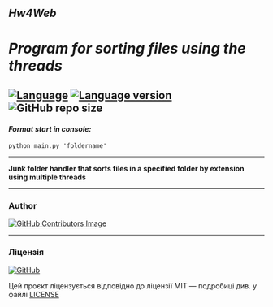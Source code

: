 ## *Hw4Web*
# *Program for sorting files using the threads*

[![Language](https://img.shields.io/badge/language-python-blue?&style=plastic)](https://www.python.org)
[![Language version](https://img.shields.io/badge/version-3.9-red?&style=plastic)](https://www.python.org/downloads/)
![GitHub repo size](https://img.shields.io/badge/repo%20size-50%20kB-pink?&style=plastic)
---

#### *Format start in console:*
    python main.py 'foldername'
---

**Junk folder handler that sorts files in a specified folder by extension using multiple threads**

---

### Author
[![GitHub Contributors Image](https://contrib.rocks/image?repo=LeadShadow/hw4web)](https://github.com/LeadShadow)

---
### Ліцензія

[![GitHub](https://img.shields.io/github/license/LeadShadow/hw4web)](https://github.com/LeadShadow/hw4web/blob/main/LICENSE)

Цей проєкт ліцензується відповідно до ліцензії MIT — подробиці див. у файлі [LICENSE](https://github.com/LeadShadow/hw4web/blob/main/LICENSE) 
